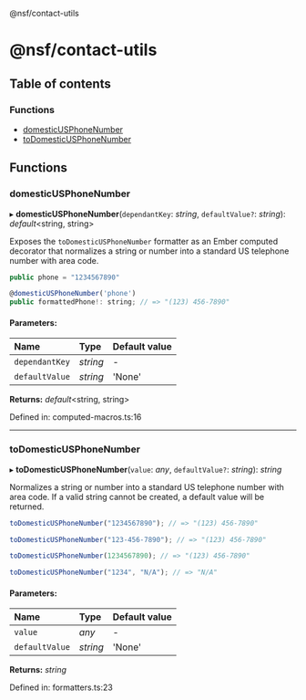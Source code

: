@nsf/contact-utils

# @nsf/contact-utils

## Table of contents

### Functions

- [domesticUSPhoneNumber](README.md#domesticusphonenumber)
- [toDomesticUSPhoneNumber](README.md#todomesticusphonenumber)

## Functions

### domesticUSPhoneNumber

▸ **domesticUSPhoneNumber**(`dependantKey`: *string*, `defaultValue?`: *string*): *default*<string, string\>

Exposes the `toDomesticUSPhoneNumber` formatter as an Ember computed decorator that normalizes a
string or number into a standard US telephone number with area code.

```javascript
public phone = "1234567890"

@domesticUSPhoneNumber('phone')
public formattedPhone!: string; // => "(123) 456-7890"
```

#### Parameters:

Name | Type | Default value |
:------ | :------ | :------ |
`dependantKey` | *string* | - |
`defaultValue` | *string* | 'None' |

**Returns:** *default*<string, string\>

Defined in: computed-macros.ts:16

___

### toDomesticUSPhoneNumber

▸ **toDomesticUSPhoneNumber**(`value`: *any*, `defaultValue?`: *string*): *string*

Normalizes a string or number into a standard US telephone number with area code.
If a valid string cannot be created, a default value will be returned.

```javascript
toDomesticUSPhoneNumber("1234567890"); // => "(123) 456-7890"

toDomesticUSPhoneNumber("123-456-7890"); // => "(123) 456-7890"

toDomesticUSPhoneNumber(1234567890); // => "(123) 456-7890"

toDomesticUSPhoneNumber("1234", "N/A"); // => "N/A"
```

#### Parameters:

Name | Type | Default value |
:------ | :------ | :------ |
`value` | *any* | - |
`defaultValue` | *string* | 'None' |

**Returns:** *string*

Defined in: formatters.ts:23
